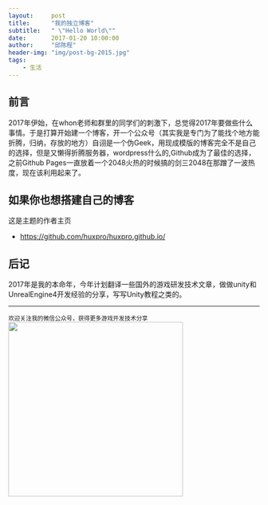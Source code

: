 ```yaml
---
layout:     post
title:      "我的独立博客"
subtitle:   " \"Hello World\""
date:       2017-01-20 10:00:00
author:     "邱陈程"
header-img: "img/post-bg-2015.jpg"
tags:
    - 生活
---
```




## 前言

2017年伊始，在whon老师和群里的同学们的刺激下，总觉得2017年要做些什么事情。于是打算开始建一个博客，开一个公众号（其实我是专门为了能找个地方能折腾，归纳，存放的地方）自诩是一个伪Geek，用现成模版的博客完全不是自己的选择，但是又懒得折腾服务器，wordpress什么的,Github成为了最佳的选择，之前Github Pages一直放着一个2048火热的时候搞的剑三2048在那蹭了一波热度，现在该利用起来了。

## 如果你也想搭建自己的博客
这是主题的作者主页

* https://github.com/huxpro/huxpro.github.io/

## 后记
2017年是我的本命年，今年计划翻译一些国外的游戏研发技术文章，做做unity和UnrealEngine4开发经验的分享，写写Unity教程之类的。

 
--------
<small class="img-hint">欢迎关注我的微信公众号，获得更多游戏开发技术分享</small>
<img src="http://qq1012803704.github.io/img/qrcode.jpg" width="350" height="350"/>